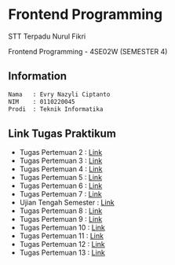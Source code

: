 # Frontend Programming

STT Terpadu Nurul Fikri

Frontend Programming - 4SE02W (SEMESTER 4)

## Information

```bash
Nama   : Evry Nazyli Ciptanto
NIM    : 0110220045
Prodi  : Teknik Informatika
```

## Link Tugas Praktikum
* Tugas Pertemuan 2 : [Link](https://github.com/Nazyli/frontend-programming/tree/pertemuan-2)
* Tugas Pertemuan 3 : [Link](https://github.com/Nazyli/frontend-programming/tree/pertemuan-3)
* Tugas Pertemuan 4 : [Link](https://github.com/Nazyli/frontend-programming/tree/pertemuan-4)
* Tugas Pertemuan 5 : [Link](https://github.com/Nazyli/frontend-programming/tree/pertemuan-5)
* Tugas Pertemuan 6 : [Link](https://github.com/Nazyli/frontend-programming/tree/pertemuan-6)
* Tugas Pertemuan 7 : [Link](https://github.com/Nazyli/frontend-programming/tree/pertemuan-7)
* Ujian Tengah Semester : [Link](https://github.com/Nazyli/frontend-programming/tree/UTS)
* Tugas Pertemuan 8 : [Link](https://github.com/Nazyli/frontend-programming/tree/pertemuan-8)
* Tugas Pertemuan 9 : [Link](https://github.com/Nazyli/frontend-programming/tree/pertemuan-9)
* Tugas Pertemuan 10 : [Link](https://github.com/Nazyli/frontend-programming/tree/pertemuan-10)
* Tugas Pertemuan 11 : [Link](https://github.com/Nazyli/frontend-programming/tree/pertemuan-11)
* Tugas Pertemuan 12 : [Link](https://github.com/Nazyli/frontend-programming/tree/pertemuan-12)
* Tugas Pertemuan 13 : [Link](https://github.com/Nazyli/frontend-programming/tree/pertemuan-13)
